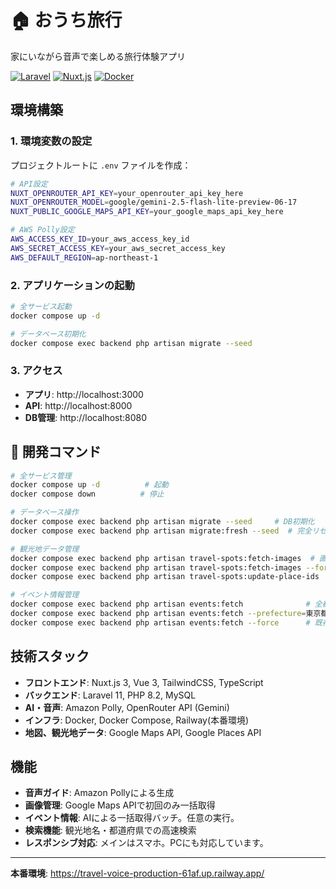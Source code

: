 # 🏠 おうち旅行

家にいながら音声で楽しめる旅行体験アプリ

[![Laravel](https://img.shields.io/badge/Laravel-11.x-red.svg)](https://laravel.com/)
[![Nuxt.js](https://img.shields.io/badge/Nuxt.js-3.x-green.svg)](https://nuxt.com/)
[![Docker](https://img.shields.io/badge/Docker-Ready-blue.svg)](https://www.docker.com/)

## 環境構築

### 1. 環境変数の設定

プロジェクトルートに `.env` ファイルを作成：

```bash
# API設定
NUXT_OPENROUTER_API_KEY=your_openrouter_api_key_here
NUXT_OPENROUTER_MODEL=google/gemini-2.5-flash-lite-preview-06-17
NUXT_PUBLIC_GOOGLE_MAPS_API_KEY=your_google_maps_api_key_here

# AWS Polly設定
AWS_ACCESS_KEY_ID=your_aws_access_key_id
AWS_SECRET_ACCESS_KEY=your_aws_secret_access_key
AWS_DEFAULT_REGION=ap-northeast-1
```

### 2. アプリケーションの起動

```bash
# 全サービス起動
docker compose up -d

# データベース初期化
docker compose exec backend php artisan migrate --seed
```

### 3. アクセス

- **アプリ**: http://localhost:3000
- **API**: http://localhost:8000
- **DB管理**: http://localhost:8080

## 🔧 開発コマンド

```bash
# 全サービス管理
docker compose up -d          # 起動
docker compose down          # 停止

# データベース操作
docker compose exec backend php artisan migrate --seed     # DB初期化
docker compose exec backend php artisan migrate:fresh --seed  # 完全リセット

# 観光地データ管理
docker compose exec backend php artisan travel-spots:fetch-images  # 画像取得
docker compose exec backend php artisan travel-spots:fetch-images --force  # 全画像強制再取得
docker compose exec backend php artisan travel-spots:update-place-ids  # place_id更新

# イベント情報管理
docker compose exec backend php artisan events:fetch              # 全都道府県のイベント情報取得
docker compose exec backend php artisan events:fetch --prefecture=東京都  # 特定都道府県のみ
docker compose exec backend php artisan events:fetch --force      # 既存データ削除して再取得
```

## 技術スタック

- **フロントエンド**: Nuxt.js 3, Vue 3, TailwindCSS, TypeScript
- **バックエンド**: Laravel 11, PHP 8.2, MySQL
- **AI・音声**: Amazon Polly, OpenRouter API (Gemini)
- **インフラ**: Docker, Docker Compose, Railway(本番環境)
- **地図、観光地データ**: Google Maps API, Google Places API

## 機能

- **音声ガイド**: Amazon Pollyによる生成
- **画像管理**: Google Maps APIで初回のみ一括取得
- **イベント情報**: AIによる一括取得バッチ。任意の実行。
- **検索機能**: 観光地名・都道府県での高速検索
- **レスポンシブ対応**: メインはスマホ。PCにも対応しています。

---
**本番環境**: https://travel-voice-production-61af.up.railway.app/